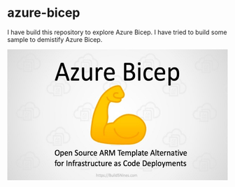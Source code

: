 # azure-bicep
I have build this repository to explore Azure Bicep. I have tried to build some sample to demistify Azure Bicep.

<img src="https://github.com/khanasif1/azure-bicep/blob/main/image/bicep.jpg" alt="DAPR" height="300">


